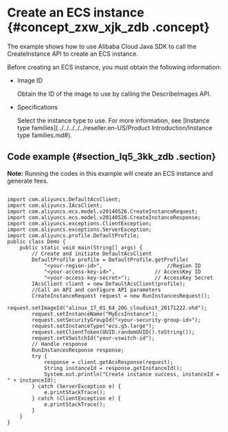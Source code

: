 # Create an ECS instance {#concept_zxw_xjk_zdb .concept}

The example shows how to use Alibaba Cloud Java SDK to call the CreateInstance API to create an ECS instance.

Before creating an ECS instance, you must obtain the following information:

-   Image ID

    Obtain the ID of the image to use by calling the DescribeImages API.

-   Specifications

    Select the instance type to use. For more information, see [Instance type families](../../../../../reseller.en-US/Product Introduction/Instance type families.md#).


## Code example {#section_lq5_3kk_zdb .section}

**Note:** Running the codes in this example will create an ECS instance and generate fees.

```

import com.aliyuncs.DefaultAcsClient;
import com.aliyuncs.IAcsClient;
import com.aliyuncs.ecs.model.v20140526.CreateInstanceRequest;
import com.aliyuncs.ecs.model.v20140526.CreateInstanceResponse;
import com.aliyuncs.exceptions.ClientException;
import com.aliyuncs.exceptions.ServerException;
import com.aliyuncs.profile.DefaultProfile;
public class Demo {
    public static void main(String[] args) {
        // Create and initiate DefaultAcsClient
        DefaultProfile profile = DefaultProfile.getProfile(
            "<your-region-id>",                     //Region ID
            "<your-access-key-id>",             // AccessKey ID
            "<your-access-key-secret>");        // AccessKey Secret
        IAcsClient client = new DefaultAcsClient(profile);
        //Call an API and configure API parameters
        CreateInstanceRequest request = new RunInstancesRequest();
        request.setImageId("alinux_17_01_64_20G_cloudinit_20171222.vhd");
        request.setInstanceName("MyEcsInstance");
        request.setSecurityGroupId("<your-security-group-id>");
        request.setInstanceType("ecs.g5.large");
        request.setClientToken(UUID.randomUUID().toString());
        request.setVSwitchId("your-vswitch-id");
        // Handle response
        RunInstancesResponse response;
        try {
            response = client.getAcsResponse(request);
            String instanceId = response.getInstanceId();
            System.out.println("Create instance success, instanceId = " + instanceId);
        } catch (ServerException e) {
            e.printStackTrace();
        } catch (ClientException e) {
            e.printStackTrace();
        }
    }
}
```

